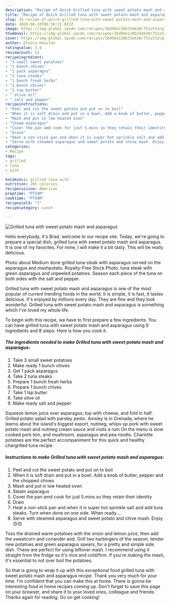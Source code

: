 ```yaml
---
description: "Recipe of Quick Grilled tuna with sweet potato mash and asparagus"
title: "Recipe of Quick Grilled tuna with sweet potato mash and asparagus"
slug: 35-recipe-of-quick-grilled-tuna-with-sweet-potato-mash-and-asparagus
date: 2020-06-10T06:58:11.822Z
image: https://img-global.cpcdn.com/recipes/3bd96e138b33e638/751x532cq70/grilled-tuna-with-sweet-potato-mash-and-asparagus-recipe-main-photo.jpg
thumbnail: https://img-global.cpcdn.com/recipes/3bd96e138b33e638/751x532cq70/grilled-tuna-with-sweet-potato-mash-and-asparagus-recipe-main-photo.jpg
cover: https://img-global.cpcdn.com/recipes/3bd96e138b33e638/751x532cq70/grilled-tuna-with-sweet-potato-mash-and-asparagus-recipe-main-photo.jpg
author: Elnora Houston
ratingvalue: 3.4
reviewcount: 12
recipeingredient:
- "3 small sweet potatoes"
- "1 bunch chives"
- "1 pack asparagus"
- "2 tuna steaks"
- "1 bunch freah herbs"
- "1 bunch chives"
- "1 tsp butter"
- " olive oil"
- " salt and pepper"
recipeinstructions:
- "Peel and cut the sweet potato and put on to boil"
- "When it is soft drain and put in a bowl. Add a knob of butter, pepper and the chopped chives"
- "Mash and put in low heated oven"
- "Steam asparagus"
- "Cover the pan amd cook for just 5.mins so they retain their identity"
- "Drain"
- "Heat a non-stick pan and when it is super hot sprinkle salt and add tuna steaks. Turn when done on one side. When ready...."
- "Serve with steamed asparagus and sweet potato and chive mash. Enjoy 😊😊"
categories:
- Recipe
tags:
- grilled
- tuna
- with

katakunci: grilled tuna with 
nutrition: 265 calories
recipecuisine: American
preptime: "PT24M"
cooktime: "PT49M"
recipeyield: "1"
recipecategory: Lunch

---
```



![Grilled tuna with sweet potato mash and asparagus](https://img-global.cpcdn.com/recipes/3bd96e138b33e638/751x532cq70/grilled-tuna-with-sweet-potato-mash-and-asparagus-recipe-main-photo.jpg)

Hello everybody, it's Brad, welcome to our recipe site. Today, we're going to prepare a special dish, grilled tuna with sweet potato mash and asparagus. It is one of my favorites. For mine, I will make it a bit tasty. This will be really delicious.

Photo about Medium done grilled tuna steak with asparagus served on the asparagus and mashpotato. Royalty-Free Stock Photo. tuna steak with green asparagus and unpeeled potatoes. Season each piece of the tuna on both sides with the salt and pepper.

Grilled tuna with sweet potato mash and asparagus is one of the most popular of current trending foods in the world. It is simple, it is fast, it tastes delicious. It's enjoyed by millions every day. They are fine and they look wonderful. Grilled tuna with sweet potato mash and asparagus is something which I've loved my whole life.


To begin with this recipe, we have to first prepare a few ingredients. You can have grilled tuna with sweet potato mash and asparagus using 9 ingredients and 8 steps. Here is how you cook it.

<!--inarticleads1-->

##### The ingredients needed to make Grilled tuna with sweet potato mash and asparagus:

1. Take 3 small sweet potatoes
1. Make ready 1 bunch chives
1. Get 1 pack asparagus
1. Take 2 tuna steaks
1. Prepare 1 bunch freah herbs
1. Prepare 1 bunch chives
1. Take 1 tsp butter
1. Take  olive oil
1. Make ready  salt and pepper


Squeeze lemon juice over asparagus; top with cheese, and fold in half. Grilled potato salad with parsley pesto. Ainsley is in Grenada, where he learns about the island&#39;s biggest export, nutmeg, whips up pork with sweet potato mash and nutmeg cream sauce and visits a rum On the menu is slow cooked pork loin, and mushroom, asparagus and pea risotto. Charlotte potatoes are the perfect accompaniment for this quick and healthy chargrilled tuna recipe. 

<!--inarticleads2-->

##### Instructions to make Grilled tuna with sweet potato mash and asparagus:

1. Peel and cut the sweet potato and put on to boil
1. When it is soft drain and put in a bowl. Add a knob of butter, pepper and the chopped chives
1. Mash and put in low heated oven
1. Steam asparagus
1. Cover the pan amd cook for just 5.mins so they retain their identity
1. Drain
1. Heat a non-stick pan and when it is super hot sprinkle salt and add tuna steaks. Turn when done on one side. When ready....
1. Serve with steamed asparagus and sweet potato and chive mash. Enjoy 😊😊


Toss the drained warm potatoes with the onion and lemon juice, then add the sweetcorn and coriander and. Grill two harbingers of the season, tender new potatoes and green asparagus spears, for a pretty and simple side dish. These are perfect for using leftover mash. I recommend using it straight from the fridge so it&#39;s nice and cold/firm. If you&#39;re making the mash, it&#39;s essential to not over boil the potatoes. 

So that is going to wrap it up with this exceptional food grilled tuna with sweet potato mash and asparagus recipe. Thank you very much for your time. I'm confident that you can make this at home. There is gonna be interesting food in home recipes coming up. Don't forget to save this page on your browser, and share it to your loved ones, colleague and friends. Thanks again for reading. Go on get cooking!
